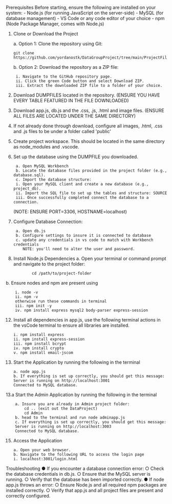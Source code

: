 Prerequisites
Before starting, ensure the following are installed on your system:
    - Node.js (for running JavaScript on the server-side)
    - MySQL (for database management)
    - VS Code or any code editor of your choice
    - npm (Node Package Manager, comes with Node.js)
    
1. Clone or Download the Project

   a. Option 1: Clone the repository using Git:

       git clone https://github.com/yordanostk/DataGroupProject/tree/main/ProjectFile

   b. Option 2: Download the repository as a ZIP file:

        i. Navigate to the GitHub repository page.
        ii. Click the green Code button and select Download ZIP.
        iii. Extract the downloaded ZIP file to a folder of your choice.
   
3. Download DUMPFILES located in the repository. (ENSURE YOU HAVE EVERY TABLE FEATURED IN THE FILE DOWNLOADED)

4. Download app.js, db.js and the .css, .js, .html and image files. (ENSURE ALL FILES ARE LOCATED UNDER THE SAME DIRECTORY)

5. If not already done through download, configure all images, .html, .css and .js files to be under a folder called 'public'

6. Create project workspace. This should be located in the same directory as node_modules and .vscode. 
   
7. Set up the database using the DUMPFILE you downloaded.

        a. Open MySQL Workbench
        b. Locate the database files provided in the project folder (e.g., database.sql).
        c. Import the database structure:
        i. Open your MySQL client and create a new database (e.g., project_db).
        ii. Import the SQL file to set up the tables and structure: SOURCE
        iii. Once successfully completed connect the database to a connection.
   (NOTE: ENSURE PORT=3306, HOSTNAME=localhost)
   
9. Configure Database Connection:
   
        a. Open db.js
        b. Configure settings to insure it is connected to database
        c. update any credentials in vs code to match with Workbench credentials
           NOTE: you'll need to alter the user and password.
   
11. Install Node.js Dependencies
        a. Open your terminal or command prompt and navigate to the project folder:

                cd /path/to/project-folder
b. Ensure nodes and npm are present using

        i. node -v
        ii. npm -v
        otherwise run these commands in terminal
        iii. npm init -y
        iv. npm install express mysql2 body-parser express-session
        
12. Install all dependencies in app.js, use the following terminal actions in the vsCode terminal to ensure all libraries are installed.

        i. npm install express
        ii. npm install express-session
        iii. npm install bcrypt
        iv. npm install crypto
        v. npm install email-jscom
    
13. Start the Application by running the following in the terminal
    
        a. node app.js
        b. If everything is set up correctly, you should get this message:
        Server is running on http://localhost:3001
        Connected to MySQL database.
    
13.a Start the Admin Application by running the following in the terminal
    
        a. Insure you are already in Admin project folder: 
            cd .. (exit out the DataProject)
            cd Admin
        b. head to the terminal and run node adminapp.js
        c. If everything is set up correctly, you should get this message:
        Server is running on http://localhost:3003
        Connected to MySQL database.
    
15. Access the Application

        a. Open your web browser.
        b. Navigate to the following URL to access the login page
        i. localhost:3001/login.html
    
Troubleshooting
        ● If you encounter a database connection error:
        ○ Check the database credentials in db.js.
        ○ Ensure that the MySQL server is running.
        ○ Verify that the database has been imported correctly.
        ● If node app.js throws an error:
        ○ Ensure Node.js and all required npm packages are installed correctly.
        ○ Verify that app.js and all project files are present and correctly configured.
